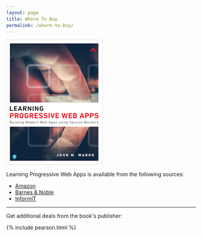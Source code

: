 ```yaml
---
layout: page
title: Where To Buy
permalink: /where-to-buy/
---
```


![Learning PWA Cover Image](/images/learning-pwa-256.png)

<!-- {% include amazon.html %} -->

Learning Progressive Web Apps is available from the following sources:

+ [Amazon](https://amzn.to/2SgvJjq)
+ [Barnes & Noble](https://www.barnesandnoble.com/w/learning-progressive-web-apps-john-m-wargo/1133107612)
+ [InformIT](http://www.informit.com/store/learning-progressive-web-apps-9780136484226)

---

Get additional deals from the book's publisher:

{% include pearson.html %}